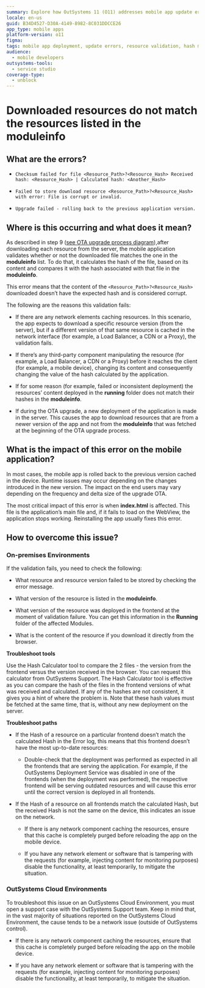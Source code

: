 ```yaml
---
summary: Explore how OutSystems 11 (O11) addresses mobile app update errors related to resource validation and hash mismatches in the moduleinfo list.
locale: en-us
guid: B34D4527-D30A-4149-8982-8C031DDCCE26
app_type: mobile apps
platform-version: o11
figma:
tags: mobile app deployment, update errors, resource validation, hash mismatch, troubleshooting
audience:
  - mobile developers
outsystems-tools:
  - service studio
coverage-type:
  - unblock
---
```


# Downloaded resources do not match the resources listed in the moduleinfo

## What are the errors?

* ``Checksum failed for file <Resource_Path>?<Resource_Hash> Received hash: <Resource_Hash> | Calculated hash: <Another_Hash>``

* ``Failed to store download resource <Resource_Path>?<Resource_Hash> with error: File is corrupt or invalid.``

* ``Upgrade failed - rolling back to the previous application version.``

## Where is this occurring and what does it mean?

As described in step 9 ([see OTA upgrade process diagram](https://success.outsystems.com/documentation/11/delivering_mobile_apps/mobile_app_update_scenarios/over_the_air_upgrades/#ota-upgrade-process-diagram)),after downloading each resource from the server, the mobile application validates whether or not the downloaded file matches the one in the **moduleinfo** list. To do that, it calculates the hash of the file, based on its content and compares it with the hash associated with that file in the **moduleinfo**.

This error means that the content of the ``<Resource_Path>?<Resource_Hash>`` downloaded doesn’t have the expected hash and is considered corrupt.

The following are the reasons this validation fails:

* If there are any network elements caching resources. In this scenario, the app expects to download a specific resource version (from the server), but if a different version of that same resource is cached in the network interface (for example, a Load Balancer, a CDN or a Proxy), the validation fails.

* If there’s any third-party component manipulating the resource (for example, a Load Balancer, a CDN or a Proxy) before it reaches the client (for example, a mobile device), changing its content and consequently changing the value of the hash calculated by the application.

* If for some reason (for example, failed or inconsistent deployment) the resources’ content deployed in the **running** folder does not match their hashes in the **moduleinfo**.

* If during the OTA upgrade, a new deployment of the application is made in the server. This causes the app to download resources that are from a newer version of the app and not from the **moduleinfo** that was fetched at the beginning of the OTA upgrade process.

## What is the impact of this error on the mobile application?

In most cases, the mobile app is rolled back to the previous version cached in the device. Runtime issues may occur depending on the changes introduced in the new version. The impact on the end users may vary depending on the frequency and delta size of the upgrade OTA.

The most critical impact of this error is when **index.html** is affected. This file is the application’s main file and, if it fails to load on the WebView, the application stops working. Reinstalling the app usually fixes this error.

## How to overcome this issue?

### On-premises Environments

If the validation fails, you need to check the following:

* What resource and resource version failed to be stored by checking the error message.

* What version of the resource is listed in the **moduleinfo**.

* What version of the resource was deployed in the frontend at the moment of validation failure. You can get this information in the **Running** folder of the affected Modules.

* What is the content of the resource if you download it directly from the browser.

**Troubleshoot tools**

Use the Hash Calculator tool to compare the 2 files - the version from the frontend versus the version received in the browser. You can request this calculator from OutSystems Support.  The Hash Calculator tool is effective as you can compare the hash of the files in the frontend versions of what was received and calculated. If any of the hashes are not consistent, it gives you a hint of where the problem is. Note that these hash values must be fetched at the same time, that is, without any new deployment on the server.

**Troubleshoot paths**

* If the Hash of a resource on a particular frontend doesn’t match the calculated Hash in the Error log, this means that this frontend doesn’t have the most up-to-date resources:

    * Double-check that the deployment was performed as expected in all the frontends that are serving the application. For example, if the OutSystems Deployment Service was disabled in one of the frontends (when the deployment was performed), the respective frontend will be serving outdated resources and will cause this error until the correct version is deployed in all frontends.

* If the Hash of a resource on all frontends match the calculated Hash, but the received Hash is not the same on the device, this indicates an issue on the network.

    * If there is any network component caching the resources, ensure that this cache is completely purged before reloading the app on the mobile device.

    * If you have any network element or software that is tampering with the requests (for example, injecting content for monitoring purposes) disable the functionality, at least temporarily, to mitigate the situation.

### OutSystems Cloud Environments

To troubleshoot this issue on an OutSystems Cloud Environment, you must open a support case with the OutSystems Support team. Keep in mind that, in the vast majority of situations reported on the OutSystems Cloud Environment, the cause tends to be a network issue (outside of OutSystems control).

* If there is any network component caching the resources, ensure that this cache is completely purged before reloading the app on the mobile device.

* If you have any network element or software that is tampering with the requests (for example, injecting content for monitoring purposes) disable the functionality, at least temporarily, to mitigate the situation.
